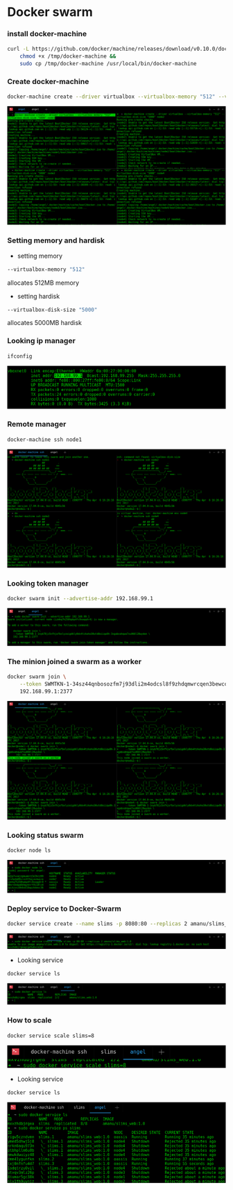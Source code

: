 Docker swarm
===

### install docker-machine
```bash
curl -L https://github.com/docker/machine/releases/download/v0.10.0/docker-machine-`uname -s`-`uname -m` >/tmp/docker-machine &&
    chmod +x /tmp/docker-machine &&
    sudo cp /tmp/docker-machine /usr/local/bin/docker-machine
```

### Create docker-machine
```bash
docker-machine create --driver virtualbox --virtualbox-memory "512" --virtualbox-disk-size "5000" node1
```
![alt tag](https://raw.githubusercontent.com/amanuDigm/TCCL_Docker-swarm/master/screenshots/1.png)

### Setting memory and hardisk
- setting memory
```bash
--virtualbox-memory "512"
```
allocates 512MB memory

- setting hardisk
```bash
--virtualbox-disk-size "5000"
```
allocates 5000MB hardisk

### Looking ip manager
```bash
ifconfig
```
![alt tag](https://raw.githubusercontent.com/amanuDigm/TCCL_Docker-swarm/master/screenshots/2.png)

### Remote manager
```bash
docker-machine ssh node1
```
![alt tag](https://raw.githubusercontent.com/amanuDigm/TCCL_Docker-swarm/master/screenshots/3.png)

### Looking token manager
```bash
docker swarm init --advertise-addr 192.168.99.1
```
![alt tag](https://raw.githubusercontent.com/amanuDigm/TCCL_Docker-swarm/master/screenshots/2.2.png)

### The minion joined a swarm as a worker
```bash
docker swarm join \
    --token SWMTKN-1-34sz44qnbosozfm7j93dli2m4odcsl8f9zhdqmwrcqen3bewco-erlp1v07bdj1zq4pbrmccj7v8 \
    192.168.99.1:2377
```
![alt tag](https://raw.githubusercontent.com/amanuDigm/TCCL_Docker-swarm/master/screenshots/4.png)

### Looking status swarm
```bash
docker node ls
```
![alt tag](https://raw.githubusercontent.com/amanuDigm/TCCL_Docker-swarm/master/screenshots/5.png)

### Deploy service to Docker-Swarm
```bash
docker service create --name slims -p 8080:80 --replicas 2 amanu/slims_web:1.0
```
![alt tag](https://raw.githubusercontent.com/amanuDigm/TCCL_Docker-swarm/master/screenshots/6.png)

  - Looking service
  ```bash
  docker service ls
  ```
  ![alt tag](https://raw.githubusercontent.com/amanuDigm/TCCL_Docker-swarm/master/screenshots/7.png)

### How to scale
```bash
docker service scale slims=8
```
![alt tag](https://raw.githubusercontent.com/amanuDigm/TCCL_Docker-swarm/master/screenshots/8.png)

  - Looking service
  ```bash
  docker service ls
  ```
  ![alt tag](https://raw.githubusercontent.com/amanuDigm/TCCL_Docker-swarm/master/screenshots/9.png)
